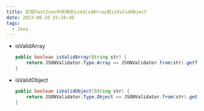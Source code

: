 ```yaml
---
title: 实现FastJson中弃用的isValidArray和isValidObject
date: 2023-08-18 15:16:45
tags:
  - Java
---
```


- isValidArray
    ```java
    public boolean isValidArray(String str) {
        return JSONValidator.Type.Array == JSONValidator.from(str).getType();
    }
    ```
- isValidObject
    ```java
    public boolean isValidObject(String str) {
        return JSONValidator.Type.Object == JSONValidator.from(str).getType();
    }
    ```